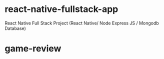 # react-native-fullstack-app
React Native Full Stack Project (React Native/ Node Express JS / Mongodb Database)
# game-review
